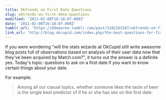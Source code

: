 ```yaml
---
title: OkTrends on First Date Questions
slug: oktrends-on-first-date-questions
modified: '2011-02-08T16:18:07.000Z'
date: '2011-02-08T16:18:07.000Z'
tumblr_url: 'https://ddemaree.tumblr.com/post/3182163347/oktrends-on-first-date-questions'
link_url: 'http://blog.okcupid.com/index.php/the-best-questions-for-first-dates/'
---
```

If you were wondering "will the stats wizards at OkCupid still write awesome blog posts full of observations based on analysis of their user data now that they've been acquired by Match.com?", it turns out the answer is a definite yes. Today's topic: questions to ask on a first date if you want to know certain things about your date.

For example:

> Among all our casual topics, whether someone likes the taste of beer is the single best predictor of if he or she has sex on the first date.
